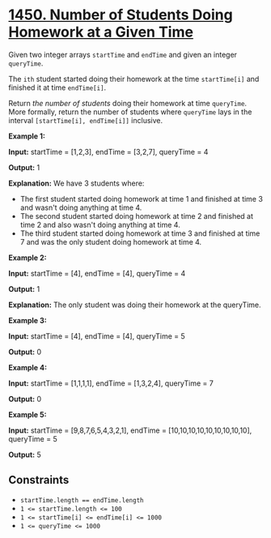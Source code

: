# [1450. Number of Students Doing Homework at a Given Time](https://leetcode.com/problems/number-of-students-doing-homework-at-a-given-time/)

Given two integer arrays `startTime` and `endTime` and given an integer `queryTime`.

The `ith` student started doing their homework at the time `startTime[i]` and finished it at time `endTime[i]`.

Return *the number of students* doing their homework at time `queryTime`. More formally, return the number of students where `queryTime` lays in the interval `[startTime[i], endTime[i]]` inclusive.

**Example 1:**

**Input:** startTime = \[1,2,3\], endTime = \[3,2,7\], queryTime = 4

**Output:** 1

**Explanation:** We have 3 students where:

- The first student started doing homework at time 1 and finished at time 3 and wasn't doing anything at time 4.
- The second student started doing homework at time 2 and finished at time 2 and also wasn't doing anything at time 4.
- The third student started doing homework at time 3 and finished at time 7 and was the only student doing homework at time 4.

**Example 2:**

**Input:** startTime = \[4\], endTime = \[4\], queryTime = 4

**Output:** 1

**Explanation:** The only student was doing their homework at the queryTime.

**Example 3:**

**Input:** startTime = \[4\], endTime = \[4\], queryTime = 5

**Output:** 0

**Example 4:**

**Input:** startTime = \[1,1,1,1\], endTime = \[1,3,2,4\], queryTime = 7

**Output:** 0

**Example 5:**

**Input:** startTime = \[9,8,7,6,5,4,3,2,1\], endTime = \[10,10,10,10,10,10,10,10,10\], queryTime = 5

**Output:** 5

## Constraints

- `startTime.length == endTime.length`
- `1 <= startTime.length <= 100`
- `1 <= startTime[i] <= endTime[i] <= 1000`
- `1 <= queryTime <= 1000`
